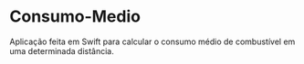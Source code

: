 # Consumo-Medio
Aplicação feita em Swift para calcular o consumo médio de combustível em uma determinada distância.
